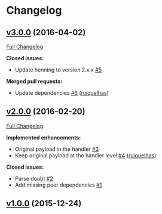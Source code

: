 # Changelog

## [v3.0.0](https://github.com/ruiquelhas/burton/tree/v3.0.0) (2016-04-02)
[Full Changelog](https://github.com/ruiquelhas/burton/compare/v2.0.0...v3.0.0)

**Closed issues:**

- Update henning to version 2.x.x [\#5](https://github.com/ruiquelhas/burton/issues/5)

**Merged pull requests:**

- Update dependencies [\#6](https://github.com/ruiquelhas/burton/pull/6) ([ruiquelhas](https://github.com/ruiquelhas))

## [v2.0.0](https://github.com/ruiquelhas/burton/tree/v2.0.0) (2016-02-20)
[Full Changelog](https://github.com/ruiquelhas/burton/compare/v1.0.0...v2.0.0)

**Implemented enhancements:**

- Original payload in the handler [\#3](https://github.com/ruiquelhas/burton/issues/3)
- Keep original payload at the handler level [\#4](https://github.com/ruiquelhas/burton/pull/4) ([ruiquelhas](https://github.com/ruiquelhas))

**Closed issues:**

- Parse doubt [\#2](https://github.com/ruiquelhas/burton/issues/2)
- Add missing peer dependencies [\#1](https://github.com/ruiquelhas/burton/issues/1)

## [v1.0.0](https://github.com/ruiquelhas/burton/tree/v1.0.0) (2015-12-24)
